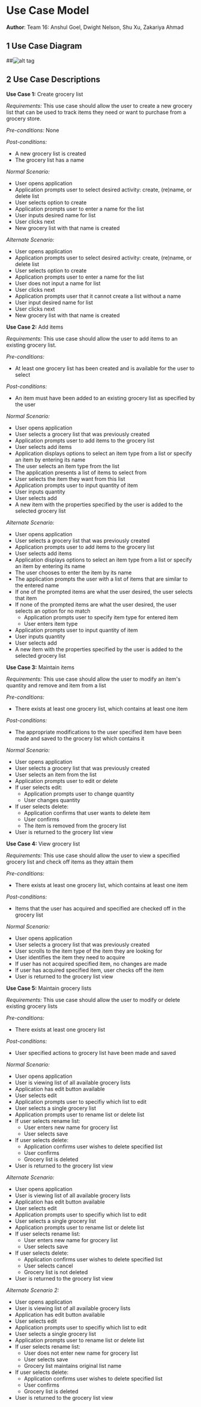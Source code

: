 # Use Case Model

**Author**: Team 16: Anshul Goel, Dwight Nelson, Shu Xu, Zakariya Ahmad

## 1 Use Case Diagram

##![alt tag](images/useCaseDiagram.png)

## 2 Use Case Descriptions

**Use Case 1:** Create grocery list

*Requirements:* This use case should allow the user to create a new grocery list that can be used to track items they need or want to purchase from a grocery store. 

*Pre-conditions:* None

*Post-conditions:* 

* A new grocery list is created
* The grocery list has a name    

*Normal Scenario:*
   
* User opens application
* Application prompts user to select desired activity: create, (re)name, or delete list
* User selects option to create
* Application prompts user to enter a name for the list
* User inputs desired name for list
* User clicks next 
* New grocery list with that name is created

*Alternate Scenario:*

* User opens application
* Application prompts user to select desired activity: create, (re)name, or delete list 
* User selects option to create
* Application prompts user to enter a name for the list
* User does not input a name for list
* User clicks next 
* Application prompts user that it cannot create a list without a name
* User input desired name for list
* User clicks next 
* New grocery list with that name is created

**Use Case 2:** Add items

*Requirements:* This use case should allow the user to add items to an existing grocery list.

*Pre-conditions:*

* At least one grocery list has been created and is available for the user to select

*Post-conditions:* 

* An item must have been added to an existing grocery list as specified by the user

*Normal Scenario:*
   
* User opens application
* User selects a grocery list that was previously created
* Application prompts user to add items to the grocery list  
* User selects add items
* Application displays options to select an item type from a list or specify an item by entering its name
* The user selects an item type from the list
* The application presents a list of items to select from 
* User selects the item they want from this list  
* Application prompts user to input quantity of item
* User inputs quantity
* User selects add 
* A new item with the properties specified by the user is added to the selected grocery list

*Alternate Scenario:*

* User opens application
* User selects a grocery list that was previously created
* Application prompts user to add items to the grocery list  
* User selects add items
* Application displays options to select an item type from a list or specify an item by entering its name
* The user chooses to enter the item by its name
* The application prompts the user with a list of items that are similar to the entered name
* If one of the prompted items are what the user desired, the user selects that item
* If none of the prompted items are what the user desired, the user selects an option for no match 
	* Application prompts user to specify item type for entered item
	* User enters item type 
* Application prompts user to input quantity of item
* User inputs quantity
* User selects add 
* A new item with the properties specified by the user is added to the selected grocery list

**Use Case 3:** Maintain items

*Requirements:* This use case should allow the user to modify an item's quantity and remove and item from a list

*Pre-conditions:*

* There exists at least one grocery list, which contains at least one item

*Post-conditions:* 

* The appropriate modifications to the user specified item have been made and saved to the grocery list which contains it

*Normal Scenario:*
   
* User opens application
* User selects a grocery list that was previously created
* User selects an item from the list  
* Application prompts user to edit or delete
* If user selects edit:
	* Application prompts user to change quantity
	* User changes quantity
* If user selects delete:
	* Application confirms that user wants to delete item
	* User confirms
	* The item is removed from the grocery list
* User is returned to the grocery list view 

**Use Case 4:** View grocery list

*Requirements:* This use case should allow the user to view a specified grocery list and check off items as they attain them

*Pre-conditions:*

* There exists at least one grocery list, which contains at least one item

*Post-conditions:* 

* Items that the user has acquired and specified are checked off in the grocery list 

*Normal Scenario:*
   
* User opens application
* User selects a grocery list that was previously created
* User scrolls to the item type of the item they are looking for
* User identifies the item they need to acquire
* If user has not acquired specified item, no changes are made
* If user has acquired specified item, user checks off the item
* User is returned to the grocery list view 

**Use Case 5:** Maintain grocery lists

*Requirements:* This use case should allow the user to modify or delete existing grocery lists

*Pre-conditions:*

* There exists at least one grocery list

*Post-conditions:* 

* User specified actions to grocery list have been made and saved

*Normal Scenario:*
   
* User opens application
* User is viewing list of all available grocery lists
* Application has edit button available
* User selects edit
* Application prompts user to specifiy which list to edit
* User selects a single grocery list
* Application prompts user to rename list or delete list
* If user selects rename list:
	* User enters new name for grocery list
	* User selects save
* If user selects delete:
	* Application confirms user wishes to delete specified list
	* User confirms
	* Grocery list is deleted
* User is returned to the grocery list view 

*Alternate Scenario:*
   
* User opens application
* User is viewing list of all available grocery lists
* Application has edit button available
* User selects edit
* Application prompts user to specifiy which list to edit
* User selects a single grocery list
* Application prompts user to rename list or delete list
* If user selects rename list:
	* User enters new name for grocery list
	* User selects save
* If user selects delete:
	* Application confirms user wishes to delete specified list
	* User selects cancel
	* Grocery list is not deleted
* User is returned to the grocery list view 

*Alternate Scenario 2:*
   
* User opens application
* User is viewing list of all available grocery lists
* Application has edit button available
* User selects edit
* Application prompts user to specifiy which list to edit
* User selects a single grocery list
* Application prompts user to rename list or delete list
* If user selects rename list:
	* User does not enter new name for grocery list
	* User selects save
	* Grocery list maintains original list name
* If user selects delete:
	* Application confirms user wishes to delete specified list
	* User confirms
	* Grocery list is deleted
* User is returned to the grocery list view 